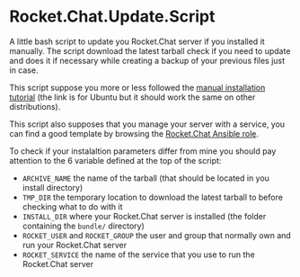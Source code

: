 # Rocket.Chat.Update.Script
A little bash script to update you Rocket.Chat server if you installed it manually. The script download the latest tarball check if you need to update and does it if necessary while creating a backup of your previous files just in case.

This script suppose you more or less followed the [manual installation tutorial](https://rocket.chat/docs/installation/manual-installation/ubuntu/) (the link is for Ubuntu but it should work the same on other distributions).

This script also supposes that you manage your server with a service, you can find a good template by browsing the [Rocket.Chat Ansible role](https://github.com/RocketChat/Rocket.Chat.Ansible/blob/master/templates/rocketchat.service.j2).

To check if your instalaltion parameters differ from mine you should pay attention to the 6 variable defined at the top of the script:
* `ARCHIVE_NAME` the name of the tarball (that should be located in you install directory)
* `TMP_DIR` the temporary location to download the latest tarball to before checking what to do with it
* `INSTALL_DIR` where your Rocket.Chat server is installed (the folder containing the `bundle/` directory)
* `ROCKET_USER` and `ROCKET_GROUP` the user and group that normally own and run your Rocket.Chat server
* `ROCKET_SERVICE` the name of the service that you use to run the Rocket.Chat server
